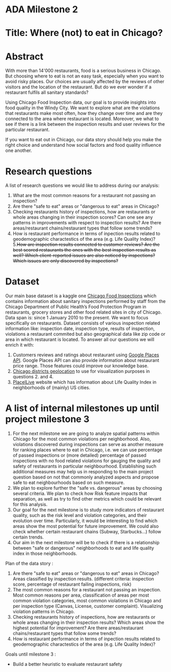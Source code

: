# ADA Milestone 2

# Title: Where (not) to eat in Chicago?  

# Abstract

With more than 14'000 restaurants, food is a serious business in Chicago. But choosing where to eat is not an easy task, especially when you want to avoid risky places. Our choices are usually affected by the reviews of other visitors and the location of the restaurant. But do we ever wonder if a restaurant fulfils all sanitary standards?

Using Chicago Food Inspection data, our goal is to provide insights into food quality in the Windy City. We want to explore what are the violations that restaurants make most often, how they change over time and are they connected to the area where restaurant is located. Moreover, we what to see if there is a link between the inspection results and user reviews for the particular restaurant.

If you want to eat out in Chicago, our data story should help you make the right choice and understand how social factors and food quality influence one another.

# Research questions
A list of research questions we would like to address during our analysis:

1. What are the most common reasons for a restaurant not passing an inspection?
2. Are there "safe to eat" areas or "dangerous to eat" areas in Chicago?
3. Checking restaurants history of inspections, how are restaurants or whole areas changing in their inspection scores? Can one see any patterns in improvements with respect to inspection results? Are there areas/restaurant chains/restaurant types that follow some trends?
4. How is restaurant performance in terms of inpection results related to geodemographic charactestics of the area (e.g. Life Quality Index)?
5.~~How are inspection results connected to customer reviews? Are the best scored restaurants the ones with the best inspection results as well? Which client-reported issues are also noticed by inspections? Which issues are only discovered by inspections?~~

# Dataset

Our main base dataset is a kaggle one [Chicago Food Inspections](https://www.kaggle.com/chicago/chicago-food-inspections) which contains information about sanitary inspections performed by staff from the Chicago Department of Public Health’s Food Protection Program in restaurants, grocery stores and other food related sites in city of Chicago. Data span is: since 1 January 2010 to the present. We want to focus specifically on restaurants. Dataset consists of various inspection related information like: inspection date, inspection type, results of inspection, violations a restaurant commited but also geographical data like zip code or area in which restaurant is located. To answer all our questions we will enrich it with:

1. Customers reviews and ratings about restaurant using [Google Places API](https://developers.google.com/places/web-service/details). Google Places API can also provide information about restaurant price range. Those features could improve our knowledge base.
3. [Chicago districts geolocation](https://data.cityofchicago.org/Facilities-Geographic-Boundaries/Boundaries-ZIP-Codes/gdcf-axmw) to use for visualization purposes in questions 2. and 4.
4. [PlaceILive](https://chicago.placeilive.com/map#41.80919639152055/-87.72926330566406/10) website which has information about Life Quality Index in neighborhoods of (mainly) US cities.

    

# A list of internal milestones up until project milestone 3

1. For the next milestone we are going to analyze spatial patterns within Chicago for the most common violations per neighborhood. Also, violations discovered during inspections can serve as another measure for ranking places where to eat in Chicago, i.e. we can use percentage of passed inspections or (more detailed) percentage of passed inspections with no food related violations for gauging the quality and safety of restaurants in particular neighbourhood. Establishing such additional measures may help us in responding to the main project question based on not that commonly analyzed aspects and propose safe to eat neighbourhoods based on such measure.
2. We plan to explore further the "safe vs. dangerous" areas by choosing several criteria. We plan to check how Risk feature impacts that separation, as well as try to find other metrics which could be relevant for this analysis.
3. Our goal for the next milestone is to study more indicators of restaurant quality, such as the risk level and violation categories, and their evolution over time. Particularly, it would be interesting to find which areas show the most potential for future improvement. We could also check whether certain restaurant chains (Subway, Starbucks...) follow certain trends.
4. Our aim in the next milestone will be to check if there is a relationship between "safe or dangerous" neighborhoods to eat and life quality index in those neighborhoods.


 Plan of the data story : 
1. Are there "safe to eat" areas or "dangerous to eat" areas in Chicago? Areas classified by inspection results. (different criteria: inspection score, percentage of restaurant failing inspections, risk)
2. The most common reasons for a restaurant not passing an inspection. Most common reasons per area, classification of areas per most common violation categories, most common violations in Chicago and per inspection type (Canvas, License, customer complaint). Visualizing violation patterns in Chicago.
3. Checking restaurants history of inspections, how are restaurants or whole areas changing in their inspection results? Which areas show the highest potential for improvement? Are there areas/restaurant chains/restaurant types that follow some trends?
4. How is restaurant performance in terms of inpection results related to geodemographic charactestics of the area (e.g. Life Quality Index)?

Goals until milestone 3 : 
- Build a better heuristic to evaluate restaurant safety

